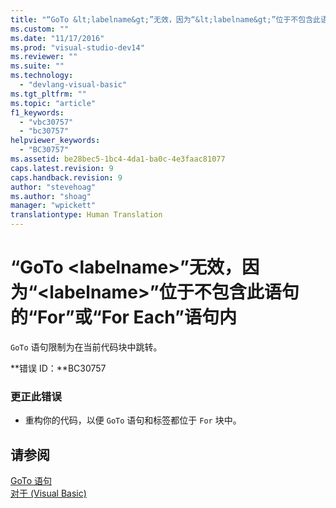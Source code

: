 ```yaml
---
title: "“GoTo &lt;labelname&gt;”无效，因为“&lt;labelname&gt;”位于不包含此语句的“For”或“For Each”语句内 | Microsoft Docs"
ms.custom: ""
ms.date: "11/17/2016"
ms.prod: "visual-studio-dev14"
ms.reviewer: ""
ms.suite: ""
ms.technology: 
  - "devlang-visual-basic"
ms.tgt_pltfrm: ""
ms.topic: "article"
f1_keywords: 
  - "vbc30757"
  - "bc30757"
helpviewer_keywords: 
  - "BC30757"
ms.assetid: be28bec5-1bc4-4da1-ba0c-4e3faac81077
caps.latest.revision: 9
caps.handback.revision: 9
author: "stevehoag"
ms.author: "shoag"
manager: "wpickett"
translationtype: Human Translation
---
```

# “GoTo &lt;labelname&gt;”无效，因为“&lt;labelname&gt;”位于不包含此语句的“For”或“For Each”语句内
`GoTo` 语句限制为在当前代码块中跳转。  
  
 **错误 ID：**BC30757  
  
### 更正此错误  
  
-   重构你的代码，以便 `GoTo` 语句和标签都位于 `For` 块中。  
  
## 请参阅  
 [GoTo 语句](../../visual-basic/language-reference/statements/goto-statement.md)   
 [对于 \(Visual Basic\)](http://msdn.microsoft.com/zh-cn/c470a263-9b49-4308-8fd6-8592b84a7980)